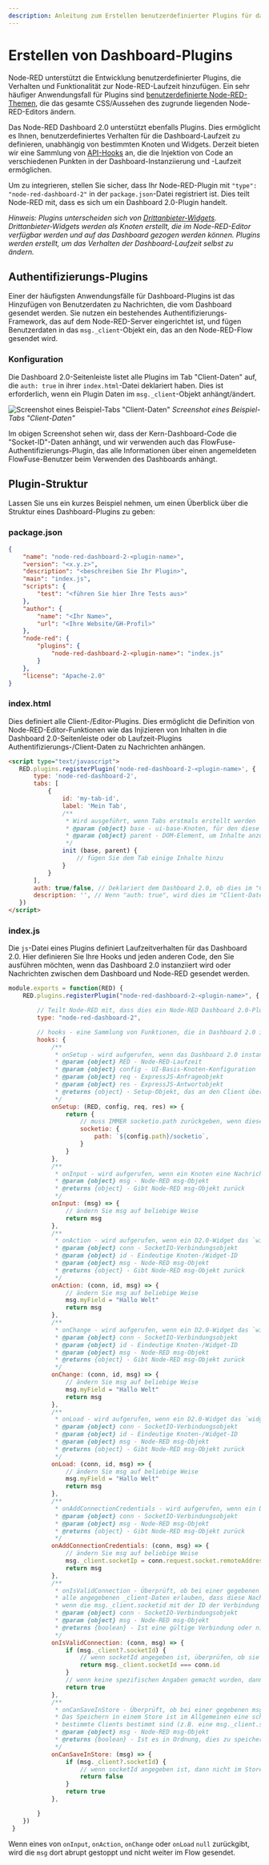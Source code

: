 ```yaml
---
description: Anleitung zum Erstellen benutzerdefinierter Plugins für das Node-RED Dashboard 2.0, um dessen Fähigkeiten mit Ihrer Funktionalität zu erweitern.
---
```


<script setup>
    import AddedIn from '../../../components/AddedIn.vue';
</script>

# Erstellen von Dashboard-Plugins <AddedIn version="0.11.0"/>

Node-RED unterstützt die Entwicklung benutzerdefinierter Plugins, die Verhalten und Funktionalität zur Node-RED-Laufzeit hinzufügen. Ein sehr häufiger Anwendungsfall für Plugins sind [benutzerdefinierte Node-RED-Themen](https://nodered.org/docs/api/ui/themes/), die das gesamte CSS/Aussehen des zugrunde liegenden Node-RED-Editors ändern.

Das Node-RED Dashboard 2.0 unterstützt ebenfalls Plugins. Dies ermöglicht es Ihnen, benutzerdefiniertes Verhalten für die Dashboard-Laufzeit zu definieren, unabhängig von bestimmten Knoten und Widgets. Derzeit bieten wir eine Sammlung von [API-Hooks](#index-js) an, die die Injektion von Code an verschiedenen Punkten in der Dashboard-Instanziierung und -Laufzeit ermöglichen.

Um zu integrieren, stellen Sie sicher, dass Ihr Node-RED-Plugin mit `"type": "node-red-dashboard-2"` in der `package.json`-Datei registriert ist. Dies teilt Node-RED mit, dass es sich um ein Dashboard 2.0-Plugin handelt.

_Hinweis: Plugins unterscheiden sich von [Drittanbieter-Widgets](../widgets/third-party.md). Drittanbieter-Widgets werden als Knoten erstellt, die im Node-RED-Editor verfügbar werden und auf das Dashboard gezogen werden können. Plugins werden erstellt, um das Verhalten der Dashboard-Laufzeit selbst zu ändern._

## Authentifizierungs-Plugins <AddedIn version="1.10.0"/>

Einer der häufigsten Anwendungsfälle für Dashboard-Plugins ist das Hinzufügen von Benutzerdaten zu Nachrichten, die vom Dashboard gesendet werden. Sie nutzen ein bestehendes Authentifizierungs-Framework, das auf dem Node-RED-Server eingerichtet ist, und fügen Benutzerdaten in das `msg._client`-Objekt ein, das an den Node-RED-Flow gesendet wird.

### Konfiguration

Die Dashboard 2.0-Seitenleiste listet alle Plugins im Tab "Client-Daten" auf, die `auth: true` in ihrer `index.html`-Datei deklariert haben. Dies ist erforderlich, wenn ein Plugin Daten im `msg._client`-Objekt anhängt/ändert.

![Screenshot eines Beispiel-Tabs "Client-Daten"](/images/dashboard-sidebar-clientdata.png)
_Screenshot eines Beispiel-Tabs "Client-Daten"_

Im obigen Screenshot sehen wir, dass der Kern-Dashboard-Code die "Socket-ID"-Daten anhängt, und wir verwenden auch das FlowFuse-Authentifizierungs-Plugin, das alle Informationen über einen angemeldeten FlowFuse-Benutzer beim Verwenden des Dashboards anhängt.

## Plugin-Struktur

Lassen Sie uns ein kurzes Beispiel nehmen, um einen Überblick über die Struktur eines Dashboard-Plugins zu geben:

### package.json

```json
{
    "name": "node-red-dashboard-2-<plugin-name>",
    "version": "<x.y.z>",
    "description": "<beschreiben Sie Ihr Plugin>",
    "main": "index.js",
    "scripts": {
        "test": "<führen Sie hier Ihre Tests aus>"
    },
    "author": {
        "name": "<Ihr Name>",
        "url": "<Ihre Website/GH-Profil>"
    },
    "node-red": {
        "plugins": {
            "node-red-dashboard-2-<plugin-name>": "index.js"
        }
    },
    "license": "Apache-2.0"
}
```

### index.html

Dies definiert alle Client-/Editor-Plugins. Dies ermöglicht die Definition von Node-RED-Editor-Funktionen wie das Injizieren von Inhalten in die Dashboard 2.0-Seitenleiste oder ob Laufzeit-Plugins Authentifizierungs-/Client-Daten zu Nachrichten anhängen.

 ```html
 <script type="text/javascript">
    RED.plugins.registerPlugin('node-red-dashboard-2-<plugin-name>', {
        type: 'node-red-dashboard-2',
        tabs: [
            {
                id: 'my-tab-id',
                label: 'Mein Tab',
                /**
                 * Wird ausgeführt, wenn Tabs erstmals erstellt werden
                 * @param {object} base - ui-base-Knoten, für den diese Seitenleiste steht
                 * @param {object} parent - DOM-Element, um Inhalte anzuhängen
                 */
                init (base, parent) {
                    // fügen Sie dem Tab einige Inhalte hinzu
                }
            }
        ],
        auth: true/false, // Deklariert dem Dashboard 2.0, ob dies im "Client-Daten"-Tab aufgelistet werden soll
        description: '', // Wenn "auth: true", wird dies im "Client-Daten"-Tab der Dashboard-Seitenleiste verwendet
    })
</script>
 ```

### index.js

Die `js`-Datei eines Plugins definiert Laufzeitverhalten für das Dashboard 2.0. Hier definieren Sie Ihre Hooks und jeden anderen Code, den Sie ausführen möchten, wenn das Dashboard 2.0 instanziiert wird oder Nachrichten zwischen dem Dashboard und Node-RED gesendet werden.

```js
module.exports = function(RED) {
    RED.plugins.registerPlugin("node-red-dashboard-2-<plugin-name>", {

        // Teilt Node-RED mit, dass dies ein Node-RED Dashboard 2.0-Plugin ist
        type: "node-red-dashboard-2",

        // hooks - eine Sammlung von Funktionen, die in Dashboard 2.0 injiziert werden
        hooks: {
            /**
             * onSetup - wird aufgerufen, wenn das Dashboard 2.0 instanziiert wird
             * @param {object} RED - Node-RED-Laufzeit
             * @param {object} config - UI-Basis-Knoten-Konfiguration
             * @param {object} req - ExpressJS-Anfrageobjekt
             * @param {object} res - ExpressJS-Antwortobjekt
             * @returns {object} - Setup-Objekt, das an den Client übergeben wird
             */ 
            onSetup: (RED, config, req, res) => {
                return {
                    // muss IMMER socketio.path zurückgeben, wenn dieser Hook verwendet wird
                    socketio: {
                        path: `${config.path}/socketio`, 
                    }
                }
            },
            /**
             * onInput - wird aufgerufen, wenn ein Knoten eine Nachricht empfängt
             * @param {object} msg - Node-RED msg-Objekt
             * @returns {object} - Gibt Node-RED msg-Objekt zurück
             */ 
            onInput: (msg) => {
                // ändern Sie msg auf beliebige Weise
                return msg
            },
            /**
             * onAction - wird aufgerufen, wenn ein D2.0-Widget das `widget-action`-Ereignis über SocketIO auslöst
             * @param {object} conn - SocketIO-Verbindungsobjekt
             * @param {object} id - Eindeutige Knoten-/Widget-ID
             * @param {object} msg - Node-RED msg-Objekt
             * @returns {object} - Gibt Node-RED msg-Objekt zurück
             */ 
            onAction: (conn, id, msg) => {
                // ändern Sie msg auf beliebige Weise
                msg.myField = "Hallo Welt"
                return msg
            },
            /**
             * onChange - wird aufgerufen, wenn ein D2.0-Widget das `widget-change`-Ereignis über SocketIO auslöst
             * @param {object} conn - SocketIO-Verbindungsobjekt
             * @param {object} id - Eindeutige Knoten-/Widget-ID
             * @param {object} msg - Node-RED msg-Objekt
             * @returns {object} - Gibt Node-RED msg-Objekt zurück
             */ 
            onChange: (conn, id, msg) => {
                // ändern Sie msg auf beliebige Weise
                msg.myField = "Hallo Welt"
                return msg
            },
            /**
             * onLoad - wird aufgerufen, wenn ein D2.0-Widget das `widget-load`-Ereignis über SocketIO auslöst
             * @param {object} conn - SocketIO-Verbindungsobjekt
             * @param {object} id - Eindeutige Knoten-/Widget-ID
             * @param {object} msg - Node-RED msg-Objekt
             * @returns {object} - Gibt Node-RED msg-Objekt zurück
             */ 
            onLoad: (conn, id, msg) => {
                // ändern Sie msg auf beliebige Weise
                msg.myField = "Hallo Welt"
                return msg
            },
            /**
             * onAddConnectionCredentials - wird aufgerufen, wenn ein D2.0 eine Nachricht in Node-RED senden soll
             * @param {object} conn - SocketIO-Verbindungsobjekt
             * @param {object} msg - Node-RED msg-Objekt
             * @returns {object} - Gibt Node-RED msg-Objekt zurück
             */ 
            onAddConnectionCredentials: (conn, msg) => {
                // ändern Sie msg auf beliebige Weise
                msg._client.socketIp = conn.request.socket.remoteAddress
                return msg
            },
            /**
             * onIsValidConnection - Überprüft, ob bei einer gegebenen msg-Struktur und Socket-Verbindung
             * alle angegebenen _client-Daten erlauben, dass diese Nachricht gesendet wird, z.B.
             * wenn die msg._client.socketid mit der ID der Verbindung übereinstimmt
             * @param {object} conn - SocketIO-Verbindungsobjekt
             * @param {object} msg - Node-RED msg-Objekt
             * @returns {boolean} - Ist eine gültige Verbindung oder nicht
             */ 
            onIsValidConnection: (conn, msg) => {
                if (msg._client?.socketId) {
                    // wenn socketId angegeben ist, überprüfen, ob sie mit der ID der Verbindung übereinstimmt
                    return msg._client.socketId === conn.id
                }
                // wenn keine spezifischen Angaben gemacht wurden, dann erlauben, dass die Nachricht gesendet wird
                return true
            },
            /**
             * onCanSaveInStore - Überprüft, ob bei einer gegebenen msg-Struktur die msg im Store gespeichert werden kann
             * Das Speichern in einem Store ist im Allgemeinen eine schlechte Idee, wenn wir es mit Nachrichten zu tun haben, die nur für
             * bestimmte Clients bestimmt sind (z.B. eine msg._client.socketId ist angegeben)
             * @param {object} msg - Node-RED msg-Objekt
             * @returns {boolean} - Ist es in Ordnung, dies zu speichern, oder nicht
             */
            onCanSaveInStore: (msg) => {
                if (msg._client?.socketId) {
                    // wenn socketId angegeben ist, dann nicht im Store speichern
                    return false
                }
                return true
            },

        }
    })
 }
 ```

 Wenn eines von `onInput`, `onAction`, `onChange` oder `onLoad` `null` zurückgibt, wird die `msg` dort abrupt gestoppt und nicht weiter im Flow gesendet.